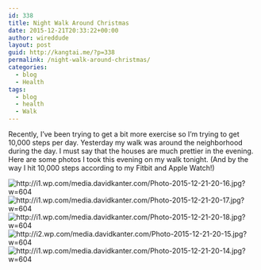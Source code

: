```yaml
---
id: 338
title: Night Walk Around Christmas
date: 2015-12-21T20:33:22+00:00
author: wireddude
layout: post
guid: http://kangtai.me/?p=338
permalink: /night-walk-around-christmas/
categories:
  - blog
  - Health
tags:
  - blog
  - health
  - Walk
---
```

Recently, I&#8217;ve been trying to get a bit more exercise so I&#8217;m trying to get 10,000 steps per day. Yesterday my walk was around the neighborhood during the day. I must say that the houses are much prettier in the evening. Here are some photos I took this evening on my walk tonight. (And by the way I hit 10,000 steps according to my Fitbit and Apple Watch!)

<img src="http://i1.wp.com/media.davidkanter.com/Photo-2015-12-21-20-16.jpg?w=604" alt="http://i1.wp.com/media.davidkanter.com/Photo-2015-12-21-20-16.jpg?w=604" data-recalc-dims="1" />

<img src="http://i1.wp.com/media.davidkanter.com/Photo-2015-12-21-20-17.jpg?w=604" alt="http://i1.wp.com/media.davidkanter.com/Photo-2015-12-21-20-17.jpg?w=604" data-recalc-dims="1" />

<img src="http://i1.wp.com/media.davidkanter.com/Photo-2015-12-21-20-18.jpg?w=604" alt="http://i1.wp.com/media.davidkanter.com/Photo-2015-12-21-20-18.jpg?w=604" data-recalc-dims="1" />

<img src="http://i2.wp.com/media.davidkanter.com/Photo-2015-12-21-20-15.jpg?w=604" alt="http://i2.wp.com/media.davidkanter.com/Photo-2015-12-21-20-15.jpg?w=604" data-recalc-dims="1" />

<img src="http://i1.wp.com/media.davidkanter.com/Photo-2015-12-21-20-14.jpg?w=604" alt="http://i1.wp.com/media.davidkanter.com/Photo-2015-12-21-20-14.jpg?w=604" data-recalc-dims="1" />